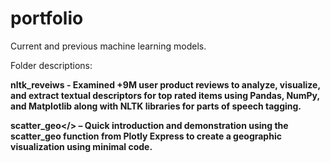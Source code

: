 # portfolio
Current and previous machine learning models.

Folder descriptions:

<b>nltk_reveiws<b> - Examined +9M user product reviews to analyze, visualize, and extract textual descriptors for top rated items using Pandas, NumPy, and Matplotlib along with NLTK libraries for parts of speech tagging.

<b>scatter_geo</> – Quick introduction and demonstration using the scatter_geo function from Plotly Express to create a geographic visualization using minimal code.
